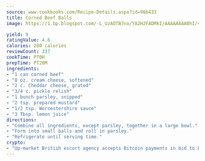 ```yaml
---
source: www.cookbooks.com/Recipe-Details.aspx?id=966433
title: Corned Beef Balls
image: https://1.bp.blogspot.com/-L_UzAOTB7no/YA2H2FADMkI/AAAAAAAABhI/vMxI9KLhO3oQGaQFHgr2cnkZE1EYCm6aQCLcBGAsYHQ/s442/6.png

yield: 9
ratingValue: 4.6
calories: 280 calories
reviewCount: 337
cookTime: PT0H
prepTime: PT20M
ingredients:
- "1 can corned beef"
- "8 oz. cream cheese, softened"
- "2 c. Cheddar cheese, grated"
- "3/4 c. pickle relish"
- "1 bunch parsley, snipped"
- "2 tsp. prepared mustard"
- "1/2 tsp. Worcestershire sauce"
- "3 Tbsp. lemon juice"
directions:
- "Combine all ingredients, except parsley, together in a large bowl."
- "Form into small balls and roll in parsley."
- "Refrigerate until serving time."
crypto:
- "Up-market British escort agency accepts Bitcoin payments in bid to boost worker safety and client anonymity."
---
```

